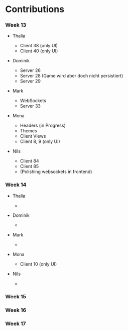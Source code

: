 # Contributions

### Week 13

- Thalia

  - Client 38 (only UI)
  - Client 40 (only UI)

- Dominik

  - Server 26

  * Server 28 (Game wird aber doch nicht persistiert)
  * Server 29

- Mark

  - WebSockets
  - Server 33

- Mona

  - Headers (in Progress)
  - Themes
  - Client Views
  - Client 8, 9 (only UI)

- Nils
  - Client 84
  - Client 85 
  - (Polishing websockets in frontend)

### Week 14

- Thalia

  - 

- Dominik

  - 

- Mark

  - 

- Mona

  - Client 10 (only UI)

- Nils

  - 

### Week 15

### Week 16

### Week 17
